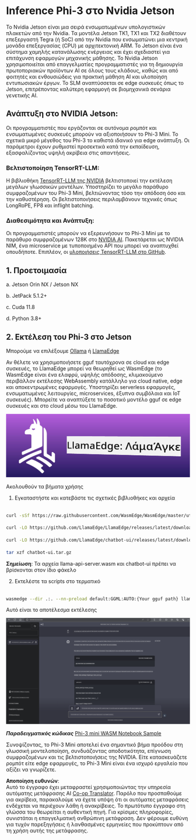 <!--
CO_OP_TRANSLATOR_METADATA:
{
  "original_hash": "be4101a30d98e95a71d42c276e8bcd37",
  "translation_date": "2025-05-09T11:37:37+00:00",
  "source_file": "md/01.Introduction/03/Jetson_Inference.md",
  "language_code": "el"
}
-->
# **Inference Phi-3 στο Nvidia Jetson**

Το Nvidia Jetson είναι μια σειρά ενσωματωμένων υπολογιστικών πλακετών από την Nvidia. Τα μοντέλα Jetson TK1, TX1 και TX2 διαθέτουν επεξεργαστή Tegra (ή SoC) από την Nvidia που ενσωματώνει μια κεντρική μονάδα επεξεργασίας (CPU) με αρχιτεκτονική ARM. Το Jetson είναι ένα σύστημα χαμηλής κατανάλωσης ενέργειας και έχει σχεδιαστεί για επιτάχυνση εφαρμογών μηχανικής μάθησης. Το Nvidia Jetson χρησιμοποιείται από επαγγελματίες προγραμματιστές για τη δημιουργία πρωτοποριακών προϊόντων AI σε όλους τους κλάδους, καθώς και από φοιτητές και ενθουσιώδεις για πρακτική μάθηση AI και υλοποίηση εντυπωσιακών έργων. Το SLM αναπτύσσεται σε edge συσκευές όπως το Jetson, επιτρέποντας καλύτερη εφαρμογή σε βιομηχανικά σενάρια γενετικής AI.

## Ανάπτυξη στο NVIDIA Jetson:
Οι προγραμματιστές που εργάζονται σε αυτόνομα ρομπότ και ενσωματωμένες συσκευές μπορούν να αξιοποιήσουν το Phi-3 Mini. Το σχετικά μικρό μέγεθος του Phi-3 το καθιστά ιδανικό για edge ανάπτυξη. Οι παράμετροι έχουν ρυθμιστεί προσεκτικά κατά την εκπαίδευση, εξασφαλίζοντας υψηλή ακρίβεια στις απαντήσεις.

### Βελτιστοποίηση TensorRT-LLM:
Η βιβλιοθήκη [TensorRT-LLM της NVIDIA](https://github.com/NVIDIA/TensorRT-LLM?WT.mc_id=aiml-138114-kinfeylo) βελτιστοποιεί την εκτέλεση μεγάλων γλωσσικών μοντέλων. Υποστηρίζει το μεγάλο παράθυρο συμφραζομένων του Phi-3 Mini, βελτιώνοντας τόσο την απόδοση όσο και την καθυστέρηση. Οι βελτιστοποιήσεις περιλαμβάνουν τεχνικές όπως LongRoPE, FP8 και inflight batching.

### Διαθεσιμότητα και Ανάπτυξη:
Οι προγραμματιστές μπορούν να εξερευνήσουν το Phi-3 Mini με το παράθυρο συμφραζομένων 128K στο [NVIDIA AI](https://www.nvidia.com/en-us/ai-data-science/generative-ai/). Πακετάρεται ως NVIDIA NIM, ένα microservice με τυποποιημένο API που μπορεί να αναπτυχθεί οπουδήποτε. Επιπλέον, οι [υλοποιήσεις TensorRT-LLM στο GitHub](https://github.com/NVIDIA/TensorRT-LLM).

## **1. Προετοιμασία**

a. Jetson Orin NX / Jetson NX

b. JetPack 5.1.2+

c. Cuda 11.8

d. Python 3.8+

## **2. Εκτέλεση του Phi-3 στο Jetson**

Μπορούμε να επιλέξουμε [Ollama](https://ollama.com) ή [LlamaEdge](https://llamaedge.com)

Αν θέλετε να χρησιμοποιήσετε gguf ταυτόχρονα σε cloud και edge συσκευές, το LlamaEdge μπορεί να θεωρηθεί ως WasmEdge (το WasmEdge είναι ένα ελαφρύ, υψηλής απόδοσης, κλιμακούμενο περιβάλλον εκτέλεσης WebAssembly κατάλληλο για cloud native, edge και αποκεντρωμένες εφαρμογές. Υποστηρίζει serverless εφαρμογές, ενσωματωμένες λειτουργίες, microservices, έξυπνα συμβόλαια και IoT συσκευές). Μπορείτε να αναπτύξετε το ποσοτικό μοντέλο gguf σε edge συσκευές και στο cloud μέσω του LlamaEdge.

![llamaedge](../../../../../translated_images/llamaedge.1356a35c809c5e9d89d8168db0c92161e87f5e2c34831f2fad800f00fc4e74dc.el.jpg)

Ακολουθούν τα βήματα χρήσης

1. Εγκαταστήστε και κατεβάστε τις σχετικές βιβλιοθήκες και αρχεία

```bash

curl -sSf https://raw.githubusercontent.com/WasmEdge/WasmEdge/master/utils/install.sh | bash -s -- --plugin wasi_nn-ggml

curl -LO https://github.com/LlamaEdge/LlamaEdge/releases/latest/download/llama-api-server.wasm

curl -LO https://github.com/LlamaEdge/chatbot-ui/releases/latest/download/chatbot-ui.tar.gz

tar xzf chatbot-ui.tar.gz

```

**Σημείωση**: Τα αρχεία llama-api-server.wasm και chatbot-ui πρέπει να βρίσκονται στον ίδιο φάκελο

2. Εκτελέστε τα scripts στο τερματικό

```bash

wasmedge --dir .:. --nn-preload default:GGML:AUTO:{Your gguf path} llama-api-server.wasm -p phi-3-chat

```

Αυτό είναι το αποτέλεσμα εκτέλεσης

![llamaedgerun](../../../../../translated_images/llamaedgerun.66eb2acd7f14e814437879522158b9531ae7c955014d48d0708d0e4ce6ac94a6.el.png)

***Παραδειγματικός κώδικας*** [Phi-3 mini WASM Notebook Sample](https://github.com/Azure-Samples/Phi-3MiniSamples/tree/main/wasm)

Συνοψίζοντας, το Phi-3 Mini αποτελεί ένα σημαντικό βήμα προόδου στη γλωσσική μοντελοποίηση, συνδυάζοντας αποδοτικότητα, επίγνωση συμφραζομένων και τις βελτιστοποιήσεις της NVIDIA. Είτε κατασκευάζετε ρομπότ είτε edge εφαρμογές, το Phi-3 Mini είναι ένα ισχυρό εργαλείο που αξίζει να γνωρίζετε.

**Αποποίηση ευθυνών**:  
Αυτό το έγγραφο έχει μεταφραστεί χρησιμοποιώντας την υπηρεσία αυτόματης μετάφρασης AI [Co-op Translator](https://github.com/Azure/co-op-translator). Παρόλο που προσπαθούμε για ακρίβεια, παρακαλούμε να έχετε υπόψη ότι οι αυτόματες μεταφράσεις ενδέχεται να περιέχουν λάθη ή ανακρίβειες. Το πρωτότυπο έγγραφο στη γλώσσα του θεωρείται η αυθεντική πηγή. Για κρίσιμες πληροφορίες, συνιστάται η επαγγελματική ανθρώπινη μετάφραση. Δεν φέρουμε ευθύνη για τυχόν παρεξηγήσεις ή λανθασμένες ερμηνείες που προκύπτουν από τη χρήση αυτής της μετάφρασης.